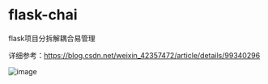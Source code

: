 # flask-chai
flask项目分拆解耦合易管理

详细参考：https://blog.csdn.net/weixin_42357472/article/details/99340296

![image](https://img-blog.csdnimg.cn/20190812211718649.png?x-oss-process=image/watermark,type_ZmFuZ3poZW5naGVpdGk,shadow_10,text_aHR0cHM6Ly9ibG9nLmNzZG4ubmV0L3dlaXhpbl80MjM1NzQ3Mg==,size_16,color_FFFFFF,t_70)
 
